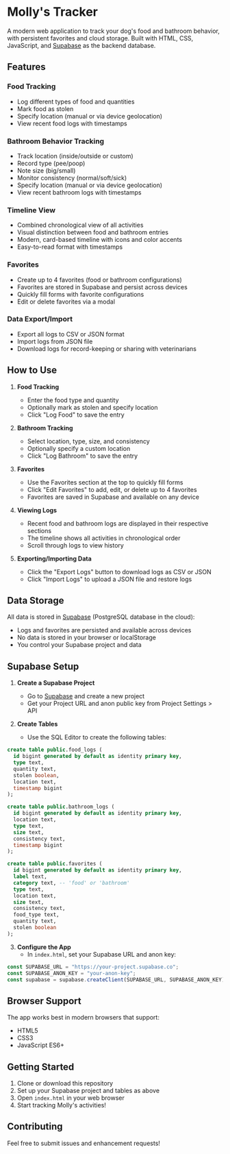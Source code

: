 # Molly's Tracker

A modern web application to track your dog's food and bathroom behavior, with persistent favorites and cloud storage. Built with HTML, CSS, JavaScript, and [Supabase](https://supabase.com/) as the backend database.

## Features

### Food Tracking

- Log different types of food and quantities
- Mark food as stolen
- Specify location (manual or via device geolocation)
- View recent food logs with timestamps

### Bathroom Behavior Tracking

- Track location (inside/outside or custom)
- Record type (pee/poop)
- Note size (big/small)
- Monitor consistency (normal/soft/sick)
- Specify location (manual or via device geolocation)
- View recent bathroom logs with timestamps

### Timeline View

- Combined chronological view of all activities
- Visual distinction between food and bathroom entries
- Modern, card-based timeline with icons and color accents
- Easy-to-read format with timestamps

### Favorites

- Create up to 4 favorites (food or bathroom configurations)
- Favorites are stored in Supabase and persist across devices
- Quickly fill forms with favorite configurations
- Edit or delete favorites via a modal

### Data Export/Import

- Export all logs to CSV or JSON format
- Import logs from JSON file
- Download logs for record-keeping or sharing with veterinarians

## How to Use

1. **Food Tracking**

   - Enter the food type and quantity
   - Optionally mark as stolen and specify location
   - Click "Log Food" to save the entry

2. **Bathroom Tracking**

   - Select location, type, size, and consistency
   - Optionally specify a custom location
   - Click "Log Bathroom" to save the entry

3. **Favorites**

   - Use the Favorites section at the top to quickly fill forms
   - Click "Edit Favorites" to add, edit, or delete up to 4 favorites
   - Favorites are saved in Supabase and available on any device

4. **Viewing Logs**

   - Recent food and bathroom logs are displayed in their respective sections
   - The timeline shows all activities in chronological order
   - Scroll through logs to view history

5. **Exporting/Importing Data**
   - Click the "Export Logs" button to download logs as CSV or JSON
   - Click "Import Logs" to upload a JSON file and restore logs

## Data Storage

All data is stored in [Supabase](https://supabase.com/) (PostgreSQL database in the cloud):

- Logs and favorites are persisted and available across devices
- No data is stored in your browser or localStorage
- You control your Supabase project and data

## Supabase Setup

1. **Create a Supabase Project**

   - Go to [Supabase](https://supabase.com/) and create a new project
   - Get your Project URL and anon public key from Project Settings > API

2. **Create Tables**
   - Use the SQL Editor to create the following tables:

```sql
create table public.food_logs (
  id bigint generated by default as identity primary key,
  type text,
  quantity text,
  stolen boolean,
  location text,
  timestamp bigint
);

create table public.bathroom_logs (
  id bigint generated by default as identity primary key,
  location text,
  type text,
  size text,
  consistency text,
  timestamp bigint
);

create table public.favorites (
  id bigint generated by default as identity primary key,
  label text,
  category text, -- 'food' or 'bathroom'
  type text,
  location text,
  size text,
  consistency text,
  food_type text,
  quantity text,
  stolen boolean
);
```

3. **Configure the App**
   - In `index.html`, set your Supabase URL and anon key:

```js
const SUPABASE_URL = "https://your-project.supabase.co";
const SUPABASE_ANON_KEY = "your-anon-key";
const supabase = supabase.createClient(SUPABASE_URL, SUPABASE_ANON_KEY);
```

## Browser Support

The app works best in modern browsers that support:

- HTML5
- CSS3
- JavaScript ES6+

## Getting Started

1. Clone or download this repository
2. Set up your Supabase project and tables as above
3. Open `index.html` in your web browser
4. Start tracking Molly's activities!

## Contributing

Feel free to submit issues and enhancement requests!

